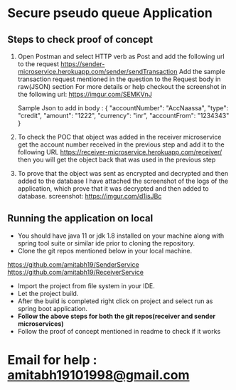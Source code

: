 # Secure pseudo queue Application


## Steps to check proof of concept 
1. Open Postman and select HTTP verb as Post and add the following url to the request
   https://sender-microservice.herokuapp.com/sender/sendTransaction
   Add the sample transaction request mentioned in the question to the Request body in raw(JSON) section
   For more details or help checkout the screenshot in the following url:
   https://imgur.com/SEMKVnJ

   Sample Json to add in body :
   {
    "accountNumber": "AccNaassa",
	 "type": "credit",
	 "amount": "1222",
	 "currency": "inr",
	 "accountFrom": "1234343"
   } 


2. To check the POC that object was added in the receiver microservice 
   get the account number received in the previous step and add it to the following URL
   https://receiver-microservice.herokuapp.com/receiver/<add here and remove angled braces>
   then you will get the object back that was used in the previous step

3. To prove that the object was sent as encrypted and decrypted and then added to the database I have attached the screenshot of  the logs of the application, which prove that it was decrypted and then added to database.
screenshot: https://imgur.com/d1isJBc



## Running the application on local
* You should have java 11 or jdk 1.8 installed on your machine along with spring tool suite or similar ide prior to cloning the repository.
* Clone the git repos mentioned below in your local machine.

https://github.com/amitabh19/SenderService
https://github.com/amitabh19/ReceiverService

* Import the project from file system in your IDE.
* Let the project build.
* After the build is completed right click on project and select run as spring boot application.
* **Follow the above steps for both the git repos(receiver and sender microservices)**
* Follow the proof of concept mentioned in readme to check if it works

# Email for help : amitabh19101998@gmail.com

